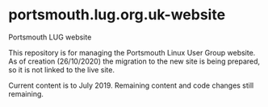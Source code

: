 # portsmouth.lug.org.uk-website
Portsmouth LUG website

This repository is for managing the Portsmouth Linux User Group website. 
As of creation (26/10/2020) the migration to the new site is being prepared,
so it is not linked to the live site.

Current content is to July 2019. Remaining content and code changes still remaining.
